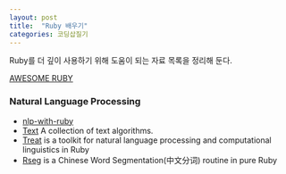 ```yaml
---
layout: post
title:  "Ruby 배우기"
categories: 코딩삽질기
---
```


Ruby를 더 깊이 사용하기 위해 도움이 되는 자료 목록을 정리해 둔다. 

[AWESOME RUBY](http://awesome-ruby.com/)



### Natural Language Processing

* [nlp-with-ruby](https://github.com/arbox/nlp-with-ruby/blob/master/readme.md)
* [Text](https://github.com/threedaymonk/text/blob/master/README.rdoc) A collection of text algorithms.
* [Treat](https://github.com/louismullie/treat) is a toolkit for natural language processing and computational linguistics in Ruby
* [Rseg](https://github.com/yzhang/rseg/blob/master/README) is a Chinese Word Segmentation(中文分词) routine in pure Ruby